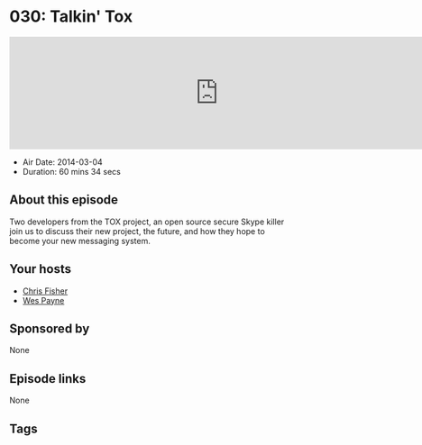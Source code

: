 # 030: Talkin' Tox

<iframe src="https://player.fireside.fm/v2/RUkczH-V+8EwfZRq-?theme=dark" width="740" height="200" frameborder="0" scrolling="no"></iframe>

* Air Date: 2014-03-04
* Duration: 60 mins 34 secs

## About this episode

Two developers from the TOX project, an open source secure Skype killer join us to discuss their new project, the future, and how they hope to become your new messaging system. 

## Your hosts
* [Chris Fisher](https://linuxunplugged.com/hosts/chrislas)
* [Wes Payne](https://linuxunplugged.com/hosts/wes)

## Sponsored by

None



## Episode links

None



## Tags

